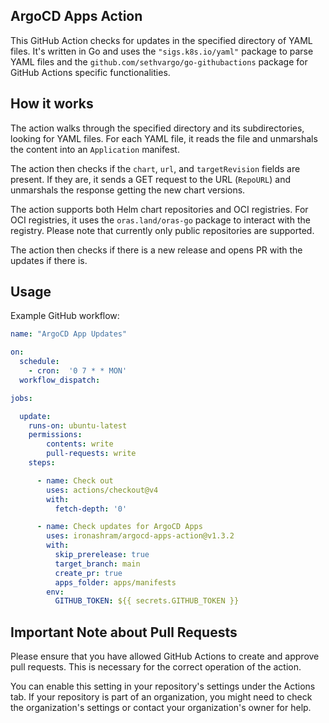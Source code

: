 ## ArgoCD Apps Action
This GitHub Action checks for updates in the specified directory of YAML files. It's written in Go and uses the `"sigs.k8s.io/yaml"` package to parse YAML files and the `github.com/sethvargo/go-githubactions` package for GitHub Actions specific functionalities.

## How it works

The action walks through the specified directory and its subdirectories, looking for YAML files. For each YAML file, it reads the file and unmarshals the content into an `Application` manifest.

The action then checks if the `chart`, `url`, and `targetRevision` fields are present. If they are, it sends a GET request to the URL (`RepoURL`) and unmarshals the response getting the new chart versions.

The action supports both Helm chart repositories and OCI registries. For OCI registries, it uses the `oras.land/oras-go` package to interact with the registry. Please note that currently only public repositories are supported.


The action then checks if there is a new release and opens PR with the updates if there is.

## Usage

Example GitHub workflow:

```yaml
name: "ArgoCD App Updates"

on:
  schedule:
    - cron:  '0 7 * * MON'
  workflow_dispatch:

jobs:

  update:
    runs-on: ubuntu-latest
    permissions:
        contents: write
        pull-requests: write
    steps:

      - name: Check out
        uses: actions/checkout@v4
        with:
          fetch-depth: '0'

      - name: Check updates for ArgoCD Apps
        uses: ironashram/argocd-apps-action@v1.3.2
        with:
          skip_prerelease: true
          target_branch: main
          create_pr: true
          apps_folder: apps/manifests
        env:
          GITHUB_TOKEN: ${{ secrets.GITHUB_TOKEN }}
```

## Important Note about Pull Requests

Please ensure that you have allowed GitHub Actions to create and approve pull requests. This is necessary for the correct operation of the action.

You can enable this setting in your repository's settings under the Actions tab. If your repository is part of an organization, you might need to check the organization's settings or contact your organization's owner for help.

